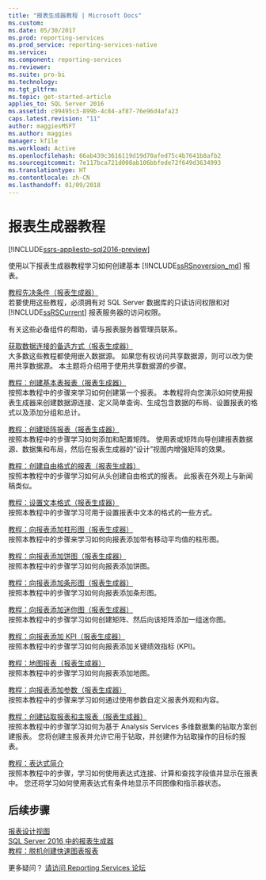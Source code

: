 ```yaml
---
title: "报表生成器教程 | Microsoft Docs"
ms.custom: 
ms.date: 05/30/2017
ms.prod: reporting-services
ms.prod_service: reporting-services-native
ms.service: 
ms.component: reporting-services
ms.reviewer: 
ms.suite: pro-bi
ms.technology: 
ms.tgt_pltfrm: 
ms.topic: get-started-article
applies_to: SQL Server 2016
ms.assetid: c99495c3-899b-4c84-af87-76e96d4afa23
caps.latest.revision: "11"
author: maggiesMSFT
ms.author: maggies
manager: kfile
ms.workload: Active
ms.openlocfilehash: 66ab439c3616119d19d70afed75c4b7641b8afb2
ms.sourcegitcommit: 7e117bca721d008ab106bbfede72f649d3634993
ms.translationtype: HT
ms.contentlocale: zh-CN
ms.lasthandoff: 01/09/2018
---
```

# <a name="report-builder-tutorials"></a>报表生成器教程

[!INCLUDE[ssrs-appliesto-sql2016-preview](../includes/ssrs-appliesto-sql2016-preview.md)]

使用以下报表生成器教程学习如何创建基本 [!INCLUDE[ssRSnoversion_md](../includes/ssrsnoversion-md.md)] 报表。  
  
[教程先决条件（报表生成器）](../reporting-services/prerequisites-for-tutorials-report-builder.md)  
若要使用这些教程，必须拥有对 SQL Server 数据库的只读访问权限和对 [!INCLUDE[ssRSCurrent](../includes/ssrscurrent-md.md)] 报表服务器的访问权限。  
  
有关这些必备组件的帮助，请与报表服务器管理员联系。  
  
[获取数据连接的备选方式（报表生成器）](../reporting-services/alternative-ways-to-get-a-data-connection-report-builder.md)  
大多数这些教程都使用嵌入数据源。 如果您有权访问共享数据源，则可以改为使用共享数据源。 本主题将介绍用于使用共享数据源的步骤。  
  
[教程：创建基本表报表（报表生成器）](../reporting-services/tutorial-creating-a-basic-table-report-report-builder.md)  
按照本教程中的步骤来学习如何创建第一个报表。 本教程将向您演示如何使用报表生成器来创建数据源连接、定义简单查询、生成包含数据的布局、设置报表的格式以及添加分组和总计。  
  
[教程：创建矩阵报表（报表生成器）](../reporting-services/tutorial-creating-a-matrix-report-report-builder.md)  
按照本教程中的步骤学习如何添加和配置矩阵。 使用表或矩阵向导创建报表数据源、数据集和布局，然后在报表生成器的“设计”视图内增强矩阵的效果。  
  
[教程：创建自由格式的报表（报表生成器）](../reporting-services/tutorial-creating-a-free-form-report-report-builder.md)  
按照本教程中的步骤学习如何从头创建自由格式的报表。 此报表在外观上与新闻稿类似。  
  
[教程：设置文本格式（报表生成器）](../reporting-services/tutorial-format-text-report-builder.md)  
按照本教程中的步骤学习可用于设置报表中文本的格式的一些方式。  
  
[教程：向报表添加柱形图（报表生成器）](../reporting-services/tutorial-add-a-column-chart-to-your-report-report-builder.md)  
按照本教程中的步骤来学习如何向报表添加带有移动平均值的柱形图。  
  
[教程：向报表添加饼图（报表生成器）](../reporting-services/tutorial-add-a-pie-chart-to-your-report-report-builder.md)  
按照本教程中的步骤学习如何向报表添加饼图。  
  
[教程：向报表添加条形图（报表生成器）](../reporting-services/tutorial-add-a-bar-chart-to-your-report-report-builder.md)  
按照本教程中的步骤学习如何向报表添加条形图。  
  
[教程：向报表添加迷你图（报表生成器）](../reporting-services/tutorial-add-a-sparkline-to-your-report-report-builder.md)  
按照本教程中的步骤学习如何创建矩阵、然后向该矩阵添加一组迷你图。  
  
[教程：向报表添加 KPI（报表生成器）](../reporting-services/tutorial-adding-a-kpi-to-your-report-report-builder.md)  
按照本教程中的步骤学习如何向报表添加关键绩效指标 (KPI)。  
  
[教程：地图报表（报表生成器）](../reporting-services/tutorial-map-report-report-builder.md)  
按照本教程中的步骤学习如何向报表添加地图。  
  
[教程：向报表添加参数（报表生成器）](../reporting-services/tutorial-add-a-parameter-to-your-report-report-builder.md)  
按照本教程中的步骤来学习如何通过使用参数自定义报表外观和内容。  
  
[教程：创建钻取报表和主报表（报表生成器）](../reporting-services/tutorial-creating-drillthrough-and-main-reports-report-builder.md)  
按照本教程中的步骤学习如何为基于 Analysis Services 多维数据集的钻取方案创建报表。 您将创建主报表并允许它用于钻取，并创建作为钻取操作的目标的报表。  
  
[教程：表达式简介](../reporting-services/tutorial-introducing-expressions.md)  
按照本教程中的步骤，学习如何使用表达式连接、计算和查找字段值并显示在报表中。 您还将学习如何使用表达式有条件地显示不同图像和指示器状态。  

## <a name="next-steps"></a>后续步骤

[报表设计视图](../reporting-services/report-builder/report-design-view-report-builder.md)  
[SQL Server 2016 中的报表生成器](../reporting-services/report-builder/report-builder-in-sql-server-2016.md)  
[教程：脱机创建快速图表报表](../reporting-services/report-builder/tutorial-create-a-quick-chart-report-offline-report-builder.md)  

更多疑问？ [请访问 Reporting Services 论坛](http://go.microsoft.com/fwlink/?LinkId=620231)
